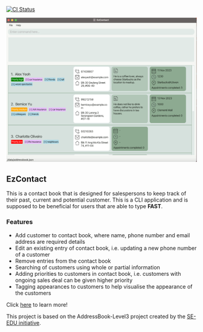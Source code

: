 [![CI Status](https://github.com/se-edu/addressbook-level3/workflows/Java%20CI/badge.svg)](https://github.com/AY2324S1-CS2103T-W16-2/tp/actions)

![Ui](docs/images/Ui.png)

## EzContact
This is a contact book that is designed for salespersons to keep track of their past, current and potential customer.
This is a CLI application and is supposed to be beneficial for users that are able to type **FAST**.

### Features
* Add customer to contact book, where name, phone number and email address are required details
* Edit an existing entry of contact book, i.e. updating a new phone number of a customer
* Remove entries from the contact book
* Searching of customers using whole or partial information
* Adding priorities to customers in contact book, i.e. customers with ongoing sales deal can be given higher priority
* Tagging appearances to customers to help visualise the appearance of the customers

Click [here](https://ay2324s1-cs2103t-w16-2.github.io/tp) to learn more!


This project is based on the AddressBook-Level3 project created by the [SE-EDU initiative](https://se-education.org).
